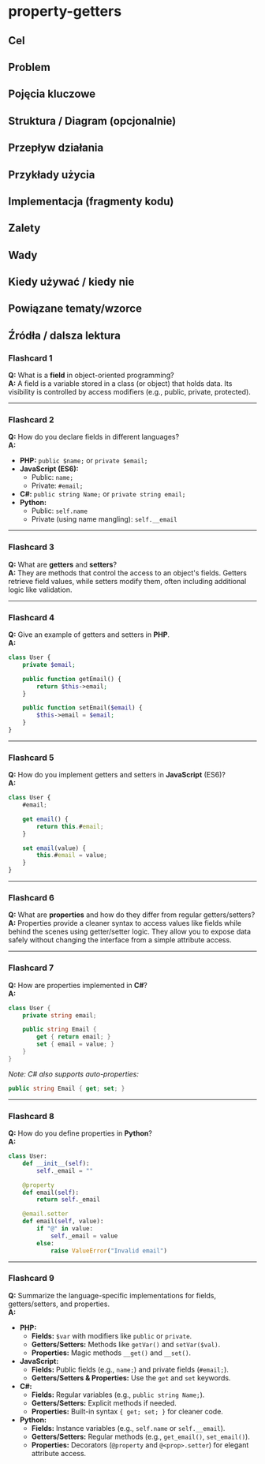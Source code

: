 # property-getters

## Cel

## Problem

## Pojęcia kluczowe

## Struktura / Diagram (opcjonalnie)

## Przepływ działania

## Przykłady użycia

## Implementacja (fragmenty kodu)

## Zalety

## Wady

## Kiedy używać / kiedy nie

## Powiązane tematy/wzorce

## Źródła / dalsza lektura


### Flashcard 1
**Q:** What is a **field** in object-oriented programming?  
**A:** A field is a variable stored in a class (or object) that holds data. Its visibility is controlled by access modifiers (e.g., public, private, protected).

---

### Flashcard 2
**Q:** How do you declare fields in different languages?  
**A:**  
- **PHP:** `public $name;` or `private $email;`  
- **JavaScript (ES6):**  
  - Public: `name;`  
  - Private: `#email;`  
- **C#:** `public string Name;` or `private string email;`  
- **Python:**  
  - Public: `self.name`  
  - Private (using name mangling): `self.__email`

---

### Flashcard 3
**Q:** What are **getters** and **setters**?  
**A:** They are methods that control the access to an object's fields. Getters retrieve field values, while setters modify them, often including additional logic like validation.

---

### Flashcard 4
**Q:** Give an example of getters and setters in **PHP**.  
**A:** 
```php
class User {
    private $email;

    public function getEmail() {
        return $this->email;
    }

    public function setEmail($email) {
        $this->email = $email;
    }
}
```

---

### Flashcard 5
**Q:** How do you implement getters and setters in **JavaScript** (ES6)?  
**A:** 
```js
class User {
    #email;

    get email() {
        return this.#email;
    }

    set email(value) {
        this.#email = value;
    }
}
```

---

### Flashcard 6
**Q:** What are **properties** and how do they differ from regular getters/setters?  
**A:** Properties provide a cleaner syntax to access values like fields while behind the scenes using getter/setter logic. They allow you to expose data safely without changing the interface from a simple attribute access.

---

### Flashcard 7
**Q:** How are properties implemented in **C#**?  
**A:**  
```csharp
class User {
    private string email;

    public string Email {
        get { return email; }
        set { email = value; }
    }
}
```  
*Note: C# also supports auto-properties:*  
```csharp
public string Email { get; set; }
```

---

### Flashcard 8
**Q:** How do you define properties in **Python**?  
**A:**  
```python
class User:
    def __init__(self):
        self._email = ""

    @property
    def email(self):
        return self._email

    @email.setter
    def email(self, value):
        if "@" in value:
            self._email = value
        else:
            raise ValueError("Invalid email")
```

---

### Flashcard 9
**Q:** Summarize the language-specific implementations for fields, getters/setters, and properties.  
**A:**  
- **PHP:**  
  - **Fields:** `$var` with modifiers like `public` or `private`.  
  - **Getters/Setters:** Methods like `getVar()` and `setVar($val)`.  
  - **Properties:** Magic methods `__get()` and `__set()`.
- **JavaScript:**  
  - **Fields:** Public fields (e.g., `name;`) and private fields (`#email;`).  
  - **Getters/Setters & Properties:** Use the `get` and `set` keywords.
- **C#:**  
  - **Fields:** Regular variables (e.g., `public string Name;`).  
  - **Getters/Setters:** Explicit methods if needed.  
  - **Properties:** Built-in syntax `{ get; set; }` for cleaner code.
- **Python:**  
  - **Fields:** Instance variables (e.g., `self.name` or `self.__email`).  
  - **Getters/Setters:** Regular methods (e.g., `get_email()`, `set_email()`).  
  - **Properties:** Decorators (`@property` and `@<prop>.setter`) for elegant attribute access.
